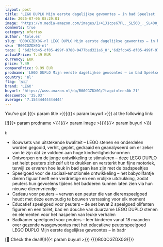 ```yaml
---
layout: post
title: 'LEGO DUPLO Mijn eerste dagelijkse gewoontes – in bad Speelset  Educatief Speelgoed voor Peuters vanaf 1 5 jaar  Inclusief 2 Olifanten Figuren  Helpt bij Zindelijkheidstraining 10413'
date: 2025-07-06 08:29:01
image: 'https://m.media-amazon.com/images/I/41J1cps67PL._SL500_._SL400_.jpg'
comments: true
category: ofertas
author: 'tole.es'
slug: 'B00CGZDX0G-nl LEGO DUPLO Mijn eerste dagelijkse gewoontes – in bad...'
sku: 'B00CGZDX0G-nl'
tags: [ '6d2fcb45-df05-499f-9780-9477bed321a6_0','6d2fcb45-df05-499f-9780-9477bed321a6_2601','6d2fcb45-df05-499f-9780-9477bed321a6_501','Arborist Merchandising Root','Bouw- & constructiespeelgoed','Bouwstenen & blokken','Educatief speelgoed','Montessori','Self Service','Sinterklaas','Special Features Stores','Speelgoed & spellen','lego','🇳🇱', ]
actualPrice: 7.49 EUR
currency: EUR
price: 7.49
comparePrice: 9.99 EUR
prodname: 'LEGO DUPLO Mijn eerste dagelijkse gewoontes – in bad Speelset  Educatief Speelgoed voor Peuters vanaf 1 5 jaar  Inclusief 2 Olifanten Figuren  Helpt bij Zindelijkheidstraining 10413'
country: 'nl'
flag: '🇳🇱'
brand: 'LEGO'
buyurl: 'https://www.amazon.nl/dp/B00CGZDX0G/?tag=tolees0b-21'
descuento: '25.03'
average: '7.15444444444444'
---
```


You've got [{{< param title >}}]({{< param buyurl >}}) at the following link:

[![{{< param prodname >}}]({{< param image >}})]({{< param buyurl >}})

ℹ️:

- Bouwsets van uitstekende kwaliteit – LEGO stenen en onderdelen worden gegooid, verhit, geplet, gedraaid en geanalyseerd om er zeker van te zijn dat ze voldoen aan hoge kindveiligheidsnormen
- Ontworpen om de jonge ontwikkeling te stimuleren – deze LEGO DUPLO set helpt peuters zichzelf uit te drukken en versterkt hun fijne motoriek, terwijl ze ervaren hoe leuk in bad gaan kan zijn met de badspeeltjes
- Speelgoed voor de sociaal-emotionele ontwikkeling – het babyolifantje dieren figuur heeft een verdrietige en een vrolijke uitdrukking, zodat peuters hun gevoelens tijdens het badderen kunnen laten zien via hun nieuwe dierenvriendje
- Cadeau voor peuters – verwen een peuter die van dierenspeelgoed houdt met deze eenvoudig te bouwen verrassing voor elk moment
- Educatief speelgoed voor peuters – de set bevat 2 speelgoed olifanten figuren en een toilet, bad en douche van duurzame LEGO DUPLO stenen en elementen voor het naspelen van leuke verhalen
- Badkamer speelgoed voor peuters – leer kinderen vanaf 18 maanden over gezonde wasgewoontes met het educatieve peuterspeelgoed LEGO DUPLO Mijn eerste dagelijkse gewoontes – in badr

[🛒 Check the deal!!]({{< param buyurl >}})
{{<world>}}B00CGZDX0G{{</world>}}
